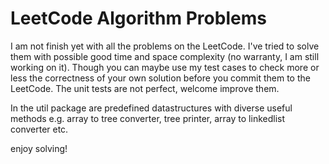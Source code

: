LeetCode Algorithm Problems
=========================

I am not finish yet with all the problems on the LeetCode. I've tried to solve them with possible good time and space complexity (no warranty, I am still working on it). Though you can maybe use my test cases to check more or less the correctness of your own solution before you commit them to the LeetCode. The unit tests are not perfect, welcome improve them.

In the util package are predefined datastructures with diverse useful methods e.g. array to tree converter, tree printer, array to linkedlist converter etc.

enjoy solving!


